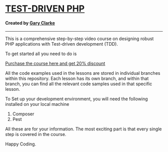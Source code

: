 <h1><a href="https://garyclarketech.teachable.com/p/test-driven-php">TEST-DRIVEN PHP</a></h1>


<h4>Created by <a href="https://www.youtube.com/@GaryClarkeTech"> Gary Clarke</a></h4>
<hr>

This is a comprehensive step-by-step video course on designing robust PHP applications with Test-driven development (TDD).

To get started all you need to do is

<a href="https://garyclarketech.teachable.com/p/test-driven-php">Purchase the course here and get 20% discount</a>

All the code examples used in the lessons are stored in individual branches within this repository. Each lesson has its own branch, and within that branch, you can find all the relevant code samples used in that specific lesson.

To Set up your development environment, you will need the following installed on your local machine

1. Composer
2. Pest

All these are for your information. The most exciting part is that every single step is covered in the course.

Happy Coding.
